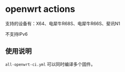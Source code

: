 # openwrt actions

支持的设备有：X64、电犀牛R68S、电犀牛R66S、斐讯N1

不支持IPv6

## 使用说明

`all-openwrt-ci.yml` 可以同时编译多个固件。
